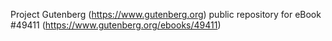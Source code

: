 Project Gutenberg (https://www.gutenberg.org) public repository for eBook #49411 (https://www.gutenberg.org/ebooks/49411)
